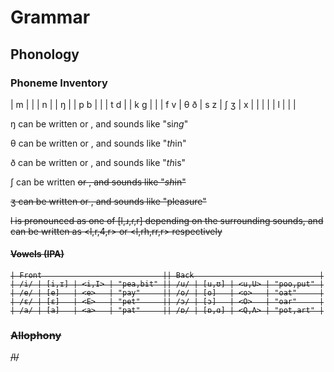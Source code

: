 # Grammar

## Phonology

### Phoneme Inventory

| m   |     |     | n   |     | ŋ   |
| p b |     |     | t d |     | k g |
|     | f v | θ ð | s z | ʃ ʒ | x   |
|     |     |     | l   |     |     |

ŋ can be written <N> or <nh>, and sounds like "si*ng*"

θ can be written <T> or <th>, and sounds like "*th*in"

ð can be written <D> or <dh>, and sounds like "*th*is"

ʃ can be written <S> or <sh>, and sounds like "*sh*in"

ʒ can be written <Z> or <zh>, and sounds like "plea*s*ure"

l is pronounced as one of [l,ɹ,ɾ,r] depending on the surrounding sounds,
and can be written as <l,r\,4,r> or <l,rh,rr,r> respectively

#### Vowels (IPA)

    | Front                           || Back                            |
    | /i/ | [i,ɪ] | <i,I> | "pea,bit" || /u/ | [u,ʊ] | <u,U> | "poo,put" |
    | /e/ | [e]   | <e>   | "pay"     || /o/ | [o]   | <o>   | "oat"     |
    | /ɛ/ | [ɛ]   | <E>   | "pet"     || /ɔ/ | [ɔ]   | <O>   | "oar"     |
    | /a/ | [a]   | <a>   | "pat"     || /ɒ/ | [ɒ,ɑ] | <Q,A> | "pot,art" |

### Allophony

/l/

